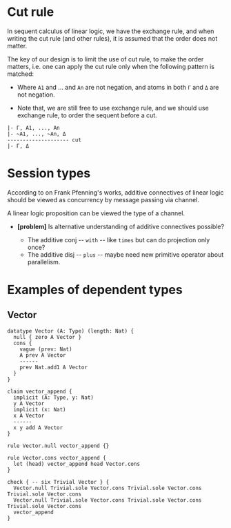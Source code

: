 # Cut rule

In sequent calculus of linear logic,
we have the exchange rule,
and when writing the cut rule (and other rules),
it is assumed that the order does not matter.

The key of our design is to limit the use of cut rule,
to make the order matters,
i.e. one can apply the cut rule
only when the following pattern is matched:

- Where `A1` and ... and `An` are not negation,
  and atoms in both `Γ` and `Δ` are not negation.

- Note that, we are still free to use exchange rule,
  and we should use exchange rule, to order the sequent before a cut.

```
|- Γ, A1, ..., An
|- ~A1, ..., ~An, Δ
-------------------- cut
|- Γ, Δ
```

# Session types

According to on Frank Pfenning's works,
additive connectives of linear logic should be viewed as
concurrency by message passing via channel.

A linear logic proposition can be viewed the type of a channel.

- **[problem]** Is alternative understanding of additive connectives possible?

  - The additive conj -- `with` -- like `times` but can do projection only once?
  - The additive disj -- `plus` -- maybe need new primitive operator about parallelism.

# Examples of dependent types

## Vector

```jojo
datatype Vector (A: Type) (length: Nat) {
  null { zero A Vector }
  cons {
    vague (prev: Nat)
    A prev A Vector
    ------
    prev Nat.add1 A Vector
  }
}

claim vector_append {
  implicit (A: Type, y: Nat)
  y A Vector
  implicit (x: Nat)
  x A Vector
  ------
  x y add A Vector
}

rule Vector.null vector_append {}

rule Vector.cons vector_append {
  let (head) vector_append head Vector.cons
}

check { -- six Trivial Vector } {
  Vector.null Trivial.sole Vector.cons Trivial.sole Vector.cons Trivial.sole Vector.cons
  Vector.null Trivial.sole Vector.cons Trivial.sole Vector.cons Trivial.sole Vector.cons
  vector_append
}
```
